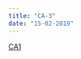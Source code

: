 ```yaml
---
title: "CA-3"
date: "15-02-2019"
---
```


<!--ca_begin-->
[CA1](https://docs.google.com/document/d/13TM3p2zq4u3cieJtIYQTnQaN7gYspyk9EIYxX0D_JgA/edit?usp=sharing)
<!--ca_end-->